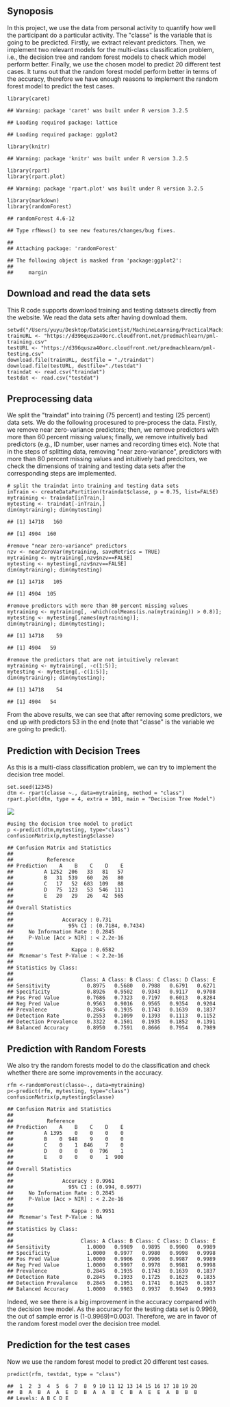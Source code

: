 Synoposis
---------

In this project, we use the data from personal activity to quantify how
well the participant do a particular activity. The "classe" is the
variable that is going to be predicted. Firstly, we extract relevant
predictors. Then, we implement two relevant models for the multi-class
classification problem, i.e., the decision tree and random forest models
to check which model perform better. Finally, we use the chosen model to
predict 20 different test cases. It turns out that the random forest
model perform better in terms of the accuracy, therefore we have enough
reasons to implement the random forest model to predict the test cases.

    library(caret)

    ## Warning: package 'caret' was built under R version 3.2.5

    ## Loading required package: lattice

    ## Loading required package: ggplot2

    library(knitr)

    ## Warning: package 'knitr' was built under R version 3.2.5

    library(rpart)
    library(rpart.plot)

    ## Warning: package 'rpart.plot' was built under R version 3.2.5

    library(markdown)
    library(randomForest)

    ## randomForest 4.6-12

    ## Type rfNews() to see new features/changes/bug fixes.

    ## 
    ## Attaching package: 'randomForest'

    ## The following object is masked from 'package:ggplot2':
    ## 
    ##     margin

Download and read the data sets
-------------------------------

This R code supports download training and testing datasets directly
from the website. We read the data sets after having download them.

    setwd("/Users/yuyu/Desktop/DataScientist/MachineLearning/PracticalMachineLearningDataScienceTrackCoursera/week4/FinalProject")
    trainURL <- "https://d396qusza40orc.cloudfront.net/predmachlearn/pml-training.csv"
    testURL <- "https://d396qusza40orc.cloudfront.net/predmachlearn/pml-testing.csv"
    download.file(trainURL, destfile = "./traindat")
    download.file(testURL, destfile="./testdat")
    traindat <- read.csv("traindat")
    testdat <- read.csv("testdat")

Preprocessing data
------------------

We split the "traindat" into training (75 percent) and testing (25
percent) data sets. We do the following procesured to pre-process the
data. Firstly, we remove near zero-variance predictors; then, we remove
predictors with more than 60 percent missing values; finally, we remove
intuitively bad predictors (e.g., ID number, user names and recording
times etc). Note that in the steps of splitting data, removing "near
zero-variance", predictors with more than 80 percent missing values and
intuitively bad predcitors, we check the dimensions of training and
testing data sets after the corresponding steps are implemented.

    # split the traindat into training and testing data sets
    inTrain <- createDataPartition(traindat$classe, p = 0.75, list=FALSE)
    mytraining <- traindat[inTrain,]
    mytesting <- traindat[-inTrain,]
    dim(mytraining); dim(mytesting)

    ## [1] 14718   160

    ## [1] 4904  160

    #remove "near zero-variance" predictors
    nzv <- nearZeroVar(mytraining, saveMetrics = TRUE)
    mytraining <- mytraining[,nzv$nzv==FALSE]
    mytesting <- mytesting[,nzv$nzv==FALSE]
    dim(mytraining); dim(mytesting)

    ## [1] 14718   105

    ## [1] 4904  105

    #remove predictors with more than 80 percent missing values
    mytraining <- mytraining[, -which(colMeans(is.na(mytraining)) > 0.8)]; mytesting <- mytesting[,names(mytraining)]; 
    dim(mytraining); dim(mytesting);

    ## [1] 14718    59

    ## [1] 4904   59

    #remove the predictors that are not intuitively relevant
    mytraining <- mytraining[, -c(1:5)];
    mytesting <- mytesting[,-c(1:5)]; 
    dim(mytraining); dim(mytesting);

    ## [1] 14718    54

    ## [1] 4904   54

From the above results, we can see that after removing some predictors,
we end up with predictors 53 in the end (note that "classe" is the
variable we are going to predict).

Prediction with Decision Trees
------------------------------

As this is a multi-class classification problem, we can try to implement
the decision tree model.

    set.seed(12345)
    dtm <- rpart(classe ~., data=mytraining, method = "class")
    rpart.plot(dtm, type = 4, extra = 101, main = "Decision Tree Model")

![](courseproject_files/figure-markdown_strict/unnamed-chunk-4-1.png)

    #using the decision tree model to predict
    p <-predict(dtm,mytesting, type="class")
    confusionMatrix(p,mytesting$classe)

    ## Confusion Matrix and Statistics
    ## 
    ##           Reference
    ## Prediction    A    B    C    D    E
    ##          A 1252  206   33   81   57
    ##          B   31  539   60   26   80
    ##          C   17   52  683  109   88
    ##          D   75  123   53  546  111
    ##          E   20   29   26   42  565
    ## 
    ## Overall Statistics
    ##                                           
    ##                Accuracy : 0.731           
    ##                  95% CI : (0.7184, 0.7434)
    ##     No Information Rate : 0.2845          
    ##     P-Value [Acc > NIR] : < 2.2e-16       
    ##                                           
    ##                   Kappa : 0.6582          
    ##  Mcnemar's Test P-Value : < 2.2e-16       
    ## 
    ## Statistics by Class:
    ## 
    ##                      Class: A Class: B Class: C Class: D Class: E
    ## Sensitivity            0.8975   0.5680   0.7988   0.6791   0.6271
    ## Specificity            0.8926   0.9502   0.9343   0.9117   0.9708
    ## Pos Pred Value         0.7686   0.7323   0.7197   0.6013   0.8284
    ## Neg Pred Value         0.9563   0.9016   0.9565   0.9354   0.9204
    ## Prevalence             0.2845   0.1935   0.1743   0.1639   0.1837
    ## Detection Rate         0.2553   0.1099   0.1393   0.1113   0.1152
    ## Detection Prevalence   0.3322   0.1501   0.1935   0.1852   0.1391
    ## Balanced Accuracy      0.8950   0.7591   0.8666   0.7954   0.7989

Prediction with Random Forests
------------------------------

We also try the random forests model to do the classification and check
whether there are some improvements in the accuracy.

    rfm <-randomForest(classe~., data=mytraining)
    p<-predict(rfm, mytesting, type="class")
    confusionMatrix(p,mytesting$classe)

    ## Confusion Matrix and Statistics
    ## 
    ##           Reference
    ## Prediction    A    B    C    D    E
    ##          A 1395    0    0    0    0
    ##          B    0  948    9    0    0
    ##          C    0    1  846    7    0
    ##          D    0    0    0  796    1
    ##          E    0    0    0    1  900
    ## 
    ## Overall Statistics
    ##                                          
    ##                Accuracy : 0.9961         
    ##                  95% CI : (0.994, 0.9977)
    ##     No Information Rate : 0.2845         
    ##     P-Value [Acc > NIR] : < 2.2e-16      
    ##                                          
    ##                   Kappa : 0.9951         
    ##  Mcnemar's Test P-Value : NA             
    ## 
    ## Statistics by Class:
    ## 
    ##                      Class: A Class: B Class: C Class: D Class: E
    ## Sensitivity            1.0000   0.9989   0.9895   0.9900   0.9989
    ## Specificity            1.0000   0.9977   0.9980   0.9998   0.9998
    ## Pos Pred Value         1.0000   0.9906   0.9906   0.9987   0.9989
    ## Neg Pred Value         1.0000   0.9997   0.9978   0.9981   0.9998
    ## Prevalence             0.2845   0.1935   0.1743   0.1639   0.1837
    ## Detection Rate         0.2845   0.1933   0.1725   0.1623   0.1835
    ## Detection Prevalence   0.2845   0.1951   0.1741   0.1625   0.1837
    ## Balanced Accuracy      1.0000   0.9983   0.9937   0.9949   0.9993

Indeed, we see there is a big improvement in the accuracy compared with
the decision tree model. As the accuracy for the testing data set is
0.9969, the out of sample error is (1-0.9969)=0.0031. Therefore, we are
in favor of the random forest model over the decision tree model.

Prediction for the test cases
-----------------------------

Now we use the random forest model to predict 20 different test cases.

    predict(rfm, testdat, type = "class")

    ##  1  2  3  4  5  6  7  8  9 10 11 12 13 14 15 16 17 18 19 20 
    ##  B  A  B  A  A  E  D  B  A  A  B  C  B  A  E  E  A  B  B  B 
    ## Levels: A B C D E
